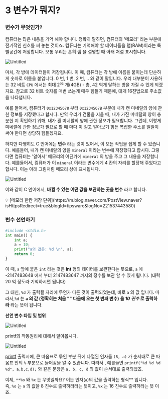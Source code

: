 # 3 변수가 뭐지?

### 변수가 무엇인가?

컴퓨터는 많은 내용을 기억 해야 합니다. 정확히 말하면, 컴퓨터의 '메모리' 라는 부분에 전기적인 신호를 써 놓는 것이죠. 컴퓨터는 기억해야 할 데이터들을 램(RAM)이라는 특별공간에 저장합니다. 보통 우리는 흔히 램 을 설명할 때 아래 처럼 표시합니다.

![Untitled](3%20%E1%84%87%E1%85%A7%E1%86%AB%E1%84%89%E1%85%AE%E1%84%80%E1%85%A1%20%20f7704/Untitled.png)

마치, 각 방에 데이터들이 저장됩니다. 이 때, 컴퓨터는 각 방에 이름을 붙이는데 단순하게 숫자로 이름을 붙입니다. 0 번, 1 번, 2 번, .. 와 같이 말입니다. 우리 대부분이 사용하는 32 비트 `CPU` 에서는 최대 2³² 개(4GB) - 총, 42 억개 달하는 방을 가질 수 있게 되겠지요. 참고로 32 비트 숫자를 매번 쓰는게 매우 힘들기 때문에, 대개 16진법으로 주소값을 나타냅니다.

예를 들어서, 컴퓨터가 `0x12345678` 부터 `0x1234567B` 부분에 내가 캔 미네랄의 양에 관한 정보를 저장했다고 합시다.  만약 우리가 건물을 지을 때, 내가 가진 미네랄의 양이 충분한 지 확인하기 위해, 내가 캔 미네랄의 양에 관한 정보가 필요합니다. 그런데, 이렇게 미네랄에 관한 정보가 필요로 할 때 마다 이 길고 알아보기 힘든 복잡한 주소를 일일이 써야 한다면 상당히 힘들겠지요.

하지만 다행히도 C 언어에는 **변수** 라는 것이 있어서, 이 모든 작업을 쉽게 할 수 있습니다. 예를들어, 내가 캔 미네랄의 양을 `mineral` 이라는 변수에 저장했다고 합시다. 그렇다면 컴퓨터는 '알아서' 메모리의 어딘가에 `mineral` 의 방을 주고 그 내용을 저장합니다. 예를들어서, 컴퓨터가 이 `mineral` 이라는 변수에게 4 칸의 자리를 할당해 주었다고 합시다. 이는 아래 그림처럼 메모리 상에 표시됩니다.

![Untitled](3%20%E1%84%87%E1%85%A7%E1%86%AB%E1%84%89%E1%85%AE%E1%84%80%E1%85%A1%20%20f7704/Untitled%201.png)

이와 같이 C 언어에서, **바뀔 수 있는 어떤 값을 보관하는 곳을 변수** 라고 합니다.

<aside>
💡 [메모리 한칸 저장 단위](https://m.blog.naver.com/PostView.naver?isHttpsRedirect=true&blogId=tipsware&logNo=221537443580)

</aside>

### 변수 선언하기

```python
#include <stdio.h>
int main() {
	int a;
	a = 10;
	print("a의 값은: %d \n", a);
	return 0;
}
```

이 때, `a` 앞에 붙은 `int` 라는 것은 **int** 형의 데이터를 보관한다는 뜻으로, `a` 에 -2147483648 에서 부터 2147483647 까지의 정수를 보관 할 수 있게 됩니다. (대략 20 억 정도라 기억하시면 됩니다)

그 대신, `%d` 가 출력될 자리에 무언가 다른 것이 출력되었는데, 바로 `a` 의 값 입니다. 따라서,`%d` 는 **`a` 의 값 (정확히는 처음 "" 다음에 오는 첫 번째 변수) 을 *10 진수* 로 출력하라** 라는 뜻이 됩니다.

**선언 변수 타입 및 범위**

![Untitled](3%20%E1%84%87%E1%85%A7%E1%86%AB%E1%84%89%E1%85%AE%E1%84%80%E1%85%A1%20%20f7704/Untitled%202.png)

printf의 작동원리에 대해서 알아봅시다.

![Untitled](3%20%E1%84%87%E1%85%A7%E1%86%AB%E1%84%89%E1%85%AE%E1%84%80%E1%85%A1%20%20f7704/Untitled%203.png)

[printf](https://modoocode.com/35) 출력시에, 큰 따옴표로 묶인 부분 뒤에 나열된 인자들 `(8, a)` 가 순서대로 큰 따옴표 안의 `%` 부분으로 들어감을 알 수 있습니다. 따라서 , 예를들면 `printf("%d %d %d %d", a,b,c,d);` 와 같은 문장은 `a, b, c, d` 의 값이 순서대로 출력되겠죠.

이제, `**%o` 와 `%x` 는 무엇일까요? 이는 인자(`a`)의 값을 출력하는 형식** 입니다. 즉, `%o` 는 `a` 의 값을 8 진수로 출력하라라는 뜻이고, `%x` 는 16 진수로 출력하라는 뜻 이죠.